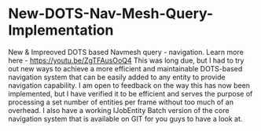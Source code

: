 # New-DOTS-Nav-Mesh-Query-Implementation
New &amp; Impreoved DOTS based Navmesh query - navigation. Learn more here - https://youtu.be/ZgTFAusOoQ4
This was long due, but I had to try out new ways to achieve a more efficient and maintainable DOTS-based navigation system that can be easily added to any entity to provide navigation capability.
I am open to feedback on the way this has now been implemented, but I have verified it to be efficient and serves the purpose of processing a set number of entities per frame without too much of an overhead.
I also have a working IJobEntity Batch version of the core navigation system that is available on GIT for you guys to have a look at.
